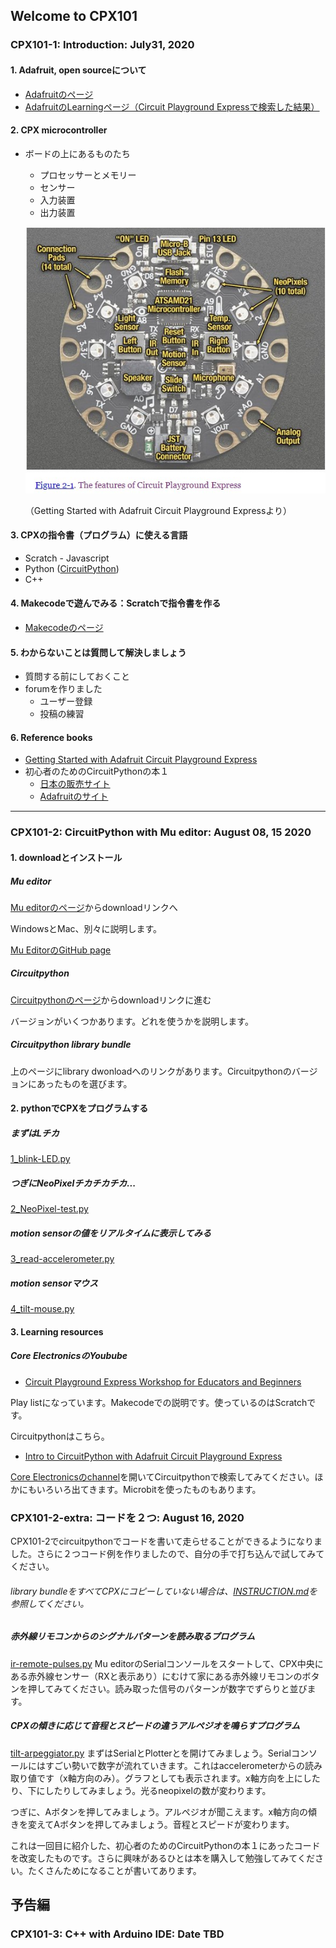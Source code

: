 ## Welcome to CPX101

### CPX101-1: Introduction: July31, 2020

#### 1. Adafruit, open sourceについて

- [Adafruitのページ](https://www.adafruit.com/)
- [AdafruitのLearningページ（Circuit Playground Expressで検索した結果）](https://learn.adafruit.com/search?q=circuit%2520playground%2520express)

#### 2. CPX microcontroller

- ボードの上にあるものたち
  - プロセッサーとメモリー
  - センサー
  - 入力装置
  - 出力装置
  
  ![](./resources/pict/Annotation_2020-07-25_135948.jpg)
  
  （Getting Started with Adafruit Circuit Playground Expressより）

#### 3. CPXの指令書（プログラム）に使える言語

- Scratch - Javascript
- Python ([CircuitPython](https://circuitpython.org/))
- C++

#### 4. Makecodeで遊んでみる：Scratchで指令書を作る

- [Makecodeのページ](https://www.microsoft.com/en-us/makecode)

#### 5. わからないことは質問して解決しましょう

- 質問する前にしておくこと
- forumを作りました
  - ユーザー登録
  - 投稿の練習

#### 6. Reference books

- [Getting Started with Adafruit Circuit Playground Express](https://read.amazon.com/kp/embed?asin=B07H9J3G2P&preview=newtab&linkCode=kpe&ref_=cm_sw_r_kb_dp_-i8gFbFKKVSZX)
- 初心者のためのCircuitPythonの本１
  - [日本の販売サイト](https://booth.pm/ja/items/1575764)
  - [Adafruitのサイト](https://www.adafruit.com/product/4024)

---

### CPX101-2: CircuitPython with Mu editor: August 08, 15 2020

#### 1. downloadとインストール

##### Mu editor
[Mu editorのページ](https://codewith.mu)からdownloadリンクへ

WindowsとMac、別々に説明します。

[Mu EditorのGitHub page](https://github.com/mu-editor/mu)

##### Circuitpython
[Circuitpythonのページ](https://circuitpython.org/)からdownloadリンクに進む

バージョンがいくつかあります。どれを使うかを説明します。

##### Circuitpython library bundle
上のページにlibrary dwonloadへのリンクがあります。Circuitpythonのバージョンにあったものを選びます。

#### 2. pythonでCPXをプログラムする
##### まずはLチカ
[1_blink-LED.py](https://github.com/misson3/CPX101/blob/master/CPX101-2/1_blink-LED.py)

##### つぎにNeoPixelチカチカチカ...
[2_NeoPixel-test.py](https://github.com/misson3/CPX101/blob/master/CPX101-2/2_NeoPixel-test.py)

##### motion sensorの値をリアルタイムに表示してみる
[3_read-accelerometer.py](https://github.com/misson3/CPX101/blob/master/CPX101-2/3_read-accelerometer.py)

##### motion sensorマウス
[4_tilt-mouse.py](https://github.com/misson3/CPX101/blob/master/CPX101-2/4_tilt-mouse.py)

#### 3. Learning resources
##### Core ElectronicsのYoubube
- [Circuit Playground Express Workshop for Educators and Beginners](https://www.youtube.com/playlist?list=PLPK2l9Knytg4DJXeM5Jg-xgEH8RYkLuPg)

Play listになっています。Makecodeでの説明です。使っているのはScratchです。

Circuitpythonはこちら。

- [Intro to CircuitPython with Adafruit Circuit Playground Express](https://www.youtube.com/watch?v=TIcq6sr7EmY)

[Core Electronicsのchannel](https://www.youtube.com/channel/UCp5ShPYJvi2EA4hLUERa86w)を開いてCircuitpythonで検索してみてください。ほかにもいろいろ出てきます。Microbitを使ったものもあります。


### CPX101-2-extra: コードを２つ: August 16, 2020
CPX101-2でcircuitpythonでコードを書いて走らせることができるようになりました。さらに２つコード例を作りましたので、自分の手で打ち込んで試してみてください。
###### library bundleをすべてCPXにコピーしていない場合は、[INSTRUCTION.md](https://github.com/misson3/CPX101/blob/master/CPX101-2-extra/INSTRUCTION.md)を参照してください。

##### 赤外線リモコンからのシグナルパターンを読み取るプログラム
[ir-remote-pulses.py](https://github.com/misson3/CPX101/blob/master/CPX101-2-extra/ir-remote-pulses.py)
Mu editorのSerialコンソールをスタートして、CPX中央にある赤外線センサー（RXと表示あり）にむけて家にある赤外線リモコンのボタンを押してみてください。読み取った信号のパターンが数字でずらりと並びます。

##### CPXの傾きに応じて音程とスピードの違うアルペジオを鳴らすプログラム
[tilt-arpeggiator.py](https://github.com/misson3/CPX101/blob/master/CPX101-2-extra/tilt-arpeggiator.py)
まずはSerialとPlotterとを開けてみましょう。Serialコンソールにはすごい勢いで数字が流れていきます。これはaccelerometerからの読み取り値です（x軸方向のみ）。グラフとしても表示されます。x軸方向を上にしたり、下にしたりしてみましょう。光るneopixelの数が変わります。

つぎに、Aボタンを押してみましょう。アルペジオが聞こえます。x軸方向の傾きを変えてAボタンを押してみましょう。音程とスピードが変わります。

これは一回目に紹介した、初心者のためのCircuitPythonの本１にあったコードを改変したものです。さらに興味があるひとは本を購入して勉強してみてください。たくさんためになることが書いてあります。

## 予告編

### CPX101-3: C++ with Arduino IDE: Date TBD
